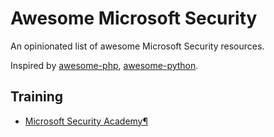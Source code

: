 # Awesome Microsoft Security

An opinionated list of awesome Microsoft Security resources.

Inspired by [awesome-php](https://github.com/ziadoz/awesome-php), [awesome-python](https://github.com/vinta/awesome-python).



## Training
- [Microsoft Security Academy¶](https://microsoft.github.io/PartnerResources/skilling/microsoft-security-academy)
